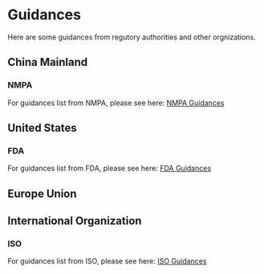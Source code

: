 # Guidances
Here are some guidances from regutory authorities and other orgnizations.
## China Mainland
### NMPA
For guidances list from NMPA, please see here: [NMPA Guidances](https://github.com/DIJUNLIAO/RykLiaoStandardPool.github.io/blob/main/Guidances/China/ChinaNMPAGuidance.md)
## United States
### FDA
For guidances list from FDA, please see here: [FDA Guidances](https://github.com/DIJUNLIAO/RykLiaoStandardPool.github.io/blob/main/Guidances/United%20States/UnitedStatesFDAGuidance.md)
## Europe Union
## International Organization
### ISO
For guidances list from ISO, please see here: [ISO Guidances](https://github.com/DIJUNLIAO/RykLiaoStandardPool.github.io/blob/main/Guidances/International%20Organization/InteOrgISOGuidance.md)
